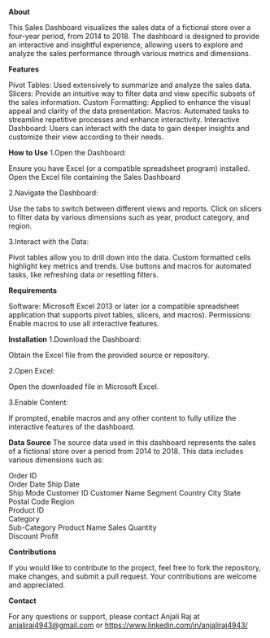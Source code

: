 **About**

This Sales Dashboard visualizes the sales data of a fictional store over a four-year period, from 2014 to 2018. The dashboard is designed to provide an interactive and insightful experience, allowing users to explore and analyze the sales performance through various metrics and dimensions.

**Features**

Pivot Tables: Used extensively to summarize and analyze the sales data.
Slicers: Provide an intuitive way to filter data and view specific subsets of the sales information.
Custom Formatting: Applied to enhance the visual appeal and clarity of the data presentation.
Macros: Automated tasks to streamline repetitive processes and enhance interactivity.
Interactive Dashboard: Users can interact with the data to gain deeper insights and customize their view according to their needs.


**How to Use**
1.Open the Dashboard:

Ensure you have Excel (or a compatible spreadsheet program) installed.
Open the Excel file containing the Sales Dashboard

2.Navigate the Dashboard:

Use the tabs to switch between different views and reports.
Click on slicers to filter data by various dimensions such as year, product category, and region.

3.Interact with the Data:

Pivot tables allow you to drill down into the data.
Custom formatted cells highlight key metrics and trends.
Use buttons and macros for automated tasks, like refreshing data or resetting filters.

**Requirements**

Software: Microsoft Excel 2013 or later (or a compatible spreadsheet application that supports pivot tables, slicers, and macros).
Permissions: Enable macros to use all interactive features.

**Installation**
1.Download the Dashboard:

Obtain the Excel file from the provided source or repository.

2.Open Excel:

Open the downloaded file in Microsoft Excel.

3.Enable Content:

If prompted, enable macros and any other content to fully utilize the interactive features of the dashboard.

**Data Source**
The source data used in this dashboard represents the sales of a fictional store over a period from 2014 to 2018. This data includes various dimensions such as:

Order ID	
Order Date
Ship Date	
Ship Mode
Customer ID	
Customer Name
Segment
Country	
City 
State	
Postal Code
Region	
Product ID	
Category	
Sub-Category
Product Name
Sales
Quantity	
Discount
Profit

**Contributions**

If you would like to contribute to the project, feel free to fork the repository, make changes, and submit a pull request. Your contributions are welcome and appreciated.

**Contact**

For any questions or support, please contact Anjali Raj at anjaliraj4943@gmail.com  or   https://www.linkedin.com/in/anjaliraj4943/ 

